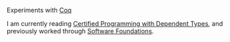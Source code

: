 Experiments with [Coq][coq]

I am currently reading [Certified Programming with Dependent
Types][cpdt], and previously worked through [Software
Foundations][sf].

[coq]: http://coq.inria.fr/
[cpdt]: http://adam.chlipala.net/cpdt/
[sf]: http://www.cis.upenn.edu/~bcpierce/sf/
